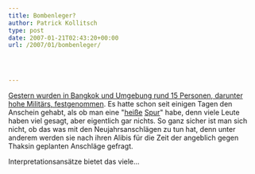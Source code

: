 ```yaml
---
title: Bombenleger?
author: Patrick Kollitsch
type: post
date: 2007-01-21T02:43:20+00:00
url: /2007/01/bombenleger/




---
```

[Gestern wurden in Bangkok und Umgebung rund 15 Personen, darunter hohe Militärs, festgenommen][1]. Es hatte schon seit einigen Tagen den Anschein gehabt, als ob man eine "[heiße][2] [Spur][3]" habe, denn viele Leute haben viel gesagt, aber eigentlich gar nichts. So ganz sicher ist man sich nicht, ob das was mit den Neujahrsanschlägen zu tun hat, denn unter anderem werden sie nach ihren Alibis für die Zeit der angeblich gegen Thaksin geplanten Anschläge gefragt.

Interpretationsansätze bietet das viele...

 [1]: http://www.nationmultimedia.com/2007/01/20/headlines/headlines_30024644.php
 [2]: http://www.nationmultimedia.com/breakingnews/read.php?newsid=30023589
 [3]: http://www.nationmultimedia.com/breakingnews/read.php?newsid=30024297
